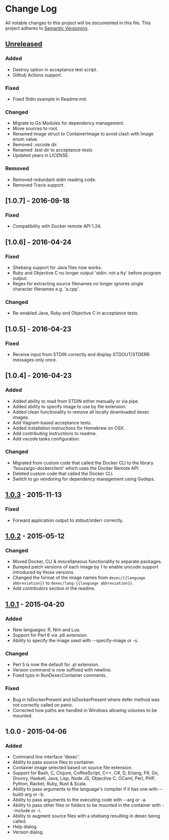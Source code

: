 # Change Log
All notable changes to this project will be documented in this file.
This project adheres to [Semantic Versioning](http://semver.org/).

## [Unreleased][unreleased]
### Added
- Destroy option in acceptance test script.
- Github Actions support.

### Fixed
- Fixed Stdin example in Readme.md.

### Changed
- Migrate to Go Modules for dependency management.
- Move sources to root.
- Renamed Image struct to ContainerImage to avoid clash with Image enum value.
- Removed .vscode dir.
- Renamed .test dir to acceptance-tests
- Updated years in LICENSE.

### Removed
- Removed redundant stdin reading code.
- Removed Travis support.

## [1.0.7] - 2016-09-18
### Fixed
- Compatibility with Docker remote API 1.24.

## [1.0.6] - 2016-04-24
### Fixed
- Shebang support for Java files now works.
- Ruby and Objective C no longer output 'stdin: not a tty' before program output.
- Regex for extracting source filenames no longer ignores single character filenames e.g. 'a.cpp'.

### Changed
- Re-enabled Java, Ruby and Objective C in acceptance tests.

## [1.0.5] - 2016-04-23
### Fixed
- Receive input from STDIN correctly and display STDOUT/STDERR messages only once.

## [1.0.4] - 2016-04-23
### Added
- Added ability to read from STDIN either manually or via pipe.
- Added ability to specify image to use by file extension.
- Added clean functionality to remove all locally downloaded dexec images.
- Add Vagrant-based acceptance tests.
- Added installation instructions for Homebrew on OSX.
- Add contributing instructions to readme.
- Add vscode tasks configuration.

### Changed
- Migrated from custom code that called the Docker CLI to the library 'fsouza/go-dockerclient' which uses the Docker Remote API.
- Deleted custom code that called the Docker CLI.
- Switch to go vendoring for dependency management using Godeps.

## [1.0.3] - 2015-11-13
### Fixed
- Forward application output to stdout/stderr correctly.

## [1.0.2] - 2015-05-12
### Changed
- Moved Docker, CLI & miscellaneous functionality to separate packages.
- Bumped patch versions of each image by 1 to enable unicode support introduced by those versions.
- Changed the format of the image names from ```dexec/{{language abbreviation}}``` to ```dexec/lang-{{language abbreviation}}```.
- Add contributors section in the readme.

## [1.0.1] - 2015-04-20
### Added
- New languages: R, Nim and Lua.
- Support for Perl 6 via .p6 extension.
- Ability to specify the image used with --specify-image or -s.

### Changed
- Perl 5 is now the default for .pl extension.
- Version command is now suffixed with newline.
- Fixed typo in RunDexecContainer comments.

### Fixed
- Bug in IsDockerPresent and IsDockerPresent where defer method was not correctly called on panic.
- Corrected how paths are handled in Windows allowing volumes to be mounted.

## 1.0.0 - 2015-04-06
### Added
- Command line interface 'dexec'.
- Ability to pass source files to container.
- Container image selected based on source file extension.
- Support for Bash, C, Clojure, CoffeeScript, C++, C#, D, Erlang, F#, Go, Groovy, Haskell, Java, Lisp, Node JS, Objective C, OCaml, Perl, PHP, Python, Racket, Ruby, Rust & Scala.
- Ability to pass arguments to the language's compiler if it has one with --build-arg or -b.
- Ability to pass arguments to the executing code with --arg or -a.
- Ability to pass other files or folders to be mounted in the container with --include or -i.
- Ability to augment source files with a shebang resulting in dexec being called.
- Help dialog.
- Version dialog.

[unreleased]: https://github.com/docker-exec/dexec/compare/v1.0.3...HEAD
[1.0.3]: https://github.com/docker-exec/dexec/compare/v1.0.2...v1.0.3
[1.0.2]: https://github.com/docker-exec/dexec/compare/v1.0.1...v1.0.2
[1.0.1]: https://github.com/docker-exec/dexec/compare/v1.0.0...v1.0.1
